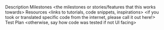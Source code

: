 Description
<what this pull request is doing>
<what will be done in later PRs and not included here>
Milestones
<the milestones or stories/features that this works towards>
Resources
<links to tutorials, code snippets, inspirations>
<if you took or translated specific code from the internet, please call it out here!>
Test Plan
<insert images or gifs of feature>
<otherwise, say how code was tested if not UI facing>
<any edge cases you might have specifically tested>
